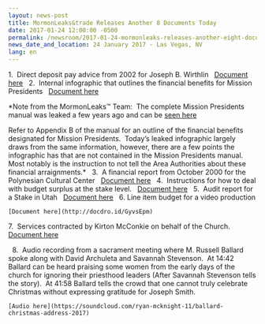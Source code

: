 ```yaml
---
layout: news-post
title: MormonLeaks&trade Releases Another 8 Documents Today 
date: 2017-01-24 12:00:00 -0500
permalink: /newsroom/2017-01-24-mormonleaks-releases-another-eight-documents-today/
news_date_and_location: 24 January 2017 - Las Vegas, NV
lang: en
---
```

1.  Direct deposit pay advice from 2002 for Joseph B. Wirthlin
 
	[Document here](http://docdro.id/l3weqy5)
 
2.  Internal infographic that outlines the financial benefits for Mission Presidents
 
	[Document here](http://docdro.id/GZn8JbC)

*Note from the MormonLeaks™ Team:  The complete Mission Presidents manual was leaked a few years ago and can be [seen here]( https://ia801808.us.archive.org/21/items/MissionPresidentsHandbook2006/Mission%20Presidents_%20Handbook-(2006).pdf)

Refer to Appendix B of the manual for an outline of the financial benefits designated for Mission Presidents.  Today’s leaked infographic largely draws from the same information, however, there are a few points the infographic has that are not contained in the Mission Presidents manual.  Most notably is the instruction to not tell the Area Authorities about these financial arraignments.*
 
3.  A financial report from October 2000 for the Polynesian Cultural Center
 
	[Document here](http://docdro.id/zY7REVk)
 
4.  Instructions for how to deal with budget surplus at the stake level.
 
	[Document here](http://docdro.id/4IhOKp0)
 
5.  Audit report for a Stake in Utah
 
	[Document here](http://docdro.id/v7oH2Ef)
 
6. Line item budget for a video production

	[Document here](http://docdro.id/GyvsEpm)

7.  Services contracted by Kirton McConkie on behalf of the Church. 
 
	[Document here](http://docdro.id/DvmeVny)

 
8.  Audio recording from a sacrament meeting where M. Russell Ballard spoke along with David Archuleta and Savannah Stevenson.  At 14:42 Ballard can be heard praising some women from the early days of the church for ignoring their priesthood leaders (After Savannah Stevenson tells the story).  At 41:58 Ballard tells the crowd that one cannot truly celebrate Christmas without expressing gratitude for Joseph Smith.

	[Audio here](https://soundcloud.com/ryan-mcknight-11/ballard-christmas-address-2017)

